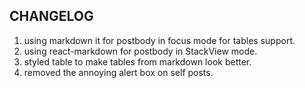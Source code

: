 ## CHANGELOG

1. using markdown it for postbody in focus mode for tables support.
2. using react-markdown for postbody in StackView mode.
3. styled table to make tables from markdown look better.
4. removed the annoying alert box on self posts.
